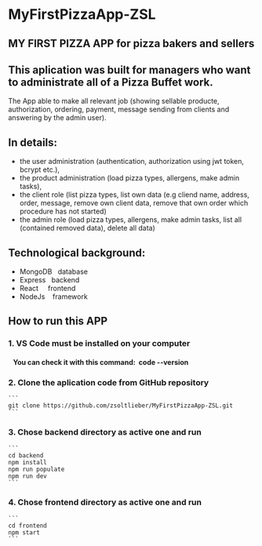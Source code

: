 # MyFirstPizzaApp-ZSL

## MY FIRST PIZZA APP for pizza bakers and sellers 

## This aplication was built for managers who want to administrate all of a Pizza Buffet work. 
The App able to make all relevant job (showing sellable producte, authorization, ordering, payment, message sending from clients and answering by the admin user).

## In details: 
- the user administration (authentication, authorization using jwt token, bcrypt etc.), 
- the product administration (load pizza types, allergens, make admin tasks),
- the client role (list pizza types, list own data (e.g cliend name, address, order, message, remove own client data, remove that own order which procedure has not started)
- the admin role (load pizza types, allergens, make admin tasks, list all (contained removed data), delete all data)

## Technological background:
- MongoDB   database
- Express   backend 
- React     frontend
- NodeJs    framework

## How to run this APP

### 1. VS Code must be installed on your computer
####    You can check it with this command:  code --version

### 2. Clone the aplication code from GitHub repository
    ```
    git clone https://github.com/zsoltlieber/MyFirstPizzaApp-ZSL.git
    ```

### 3. Chose backend directory as active one and run 
    ```
    cd backend
    npm install
    npm run populate
    npm run dev
    ```
### 4. Chose frontend directory as active one and run
    ```
    cd frontend
    npm start
    ```
